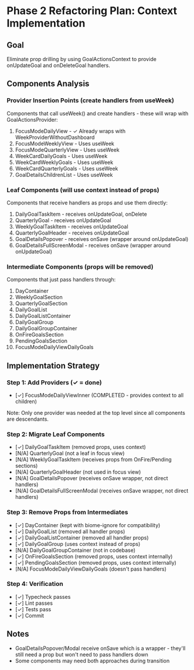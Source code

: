 # Phase 2 Refactoring Plan: Context Implementation

## Goal
Eliminate prop drilling by using GoalActionsContext to provide onUpdateGoal and onDeleteGoal handlers.

## Components Analysis

### Provider Insertion Points (create handlers from useWeek)
Components that call useWeek() and create handlers - these will wrap with GoalActionsProvider:
1. FocusModeDailyView - ✓ Already wraps with WeekProviderWithoutDashboard
2. FocusModeWeeklyView - Uses useWeek
3. FocusModeQuarterlyView - Uses useWeek
4. WeekCardDailyGoals - Uses useWeek
5. WeekCardWeeklyGoals - Uses useWeek
6. WeekCardQuarterlyGoals - Uses useWeek
7. GoalDetailsChildrenList - Uses useWeek

### Leaf Components (will use context instead of props)
Components that receive handlers as props and use them directly:
1. DailyGoalTaskItem - receives onUpdateGoal, onDelete
2. QuarterlyGoal - receives onUpdateGoal
3. WeeklyGoalTaskItem - receives onUpdateGoal
4. QuarterlyGoalHeader - receives onUpdateGoal
5. GoalDetailsPopover - receives onSave (wrapper around onUpdateGoal)
6. GoalDetailsFullScreenModal - receives onSave (wrapper around onUpdateGoal)

### Intermediate Components (props will be removed)
Components that just pass handlers through:
1. DayContainer
2. WeeklyGoalSection
3. QuarterlyGoalSection
4. DailyGoalList
5. DailyGoalListContainer
6. DailyGoalGroup
7. DailyGoalGroupContainer
8. OnFireGoalsSection
9. PendingGoalsSection
10. FocusModeDailyViewDailyGoals

## Implementation Strategy

### Step 1: Add Providers (✓ = done)
- [✓] FocusModeDailyViewInner (COMPLETED - provides context to all children)

Note: Only one provider was needed at the top level since all components are descendants.

### Step 2: Migrate Leaf Components
- [✓] DailyGoalTaskItem (removed props, uses context)
- [N/A] QuarterlyGoal (not a leaf in focus view)
- [N/A] WeeklyGoalTaskItem (receives props from OnFire/Pending sections)
- [N/A] QuarterlyGoalHeader (not used in focus view)
- [N/A] GoalDetailsPopover (receives onSave wrapper, not direct handlers)
- [N/A] GoalDetailsFullScreenModal (receives onSave wrapper, not direct handlers)

### Step 3: Remove Props from Intermediates
- [✓] DayContainer (kept with biome-ignore for compatibility)
- [✓] DailyGoalList (removed all handler props)
- [✓] DailyGoalListContainer (removed all handler props)
- [✓] DailyGoalGroup (uses context instead of props)
- [N/A] DailyGoalGroupContainer (not in codebase)
- [✓] OnFireGoalsSection (removed props, uses context internally)
- [✓] PendingGoalsSection (removed props, uses context internally)
- [N/A] FocusModeDailyViewDailyGoals (doesn't pass handlers)

### Step 4: Verification
- [✓] Typecheck passes
- [✓] Lint passes
- [✓] Tests pass
- [✓] Commit

## Notes
- GoalDetailsPopover/Modal receive onSave which is a wrapper - they'll still need a prop but won't need to pass handlers down
- Some components may need both approaches during transition

